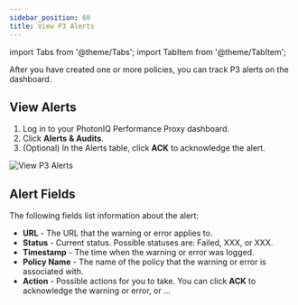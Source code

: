```yaml
---
sidebar_position: 60
title: View P3 Alerts
---
```

import Tabs from '@theme/Tabs';
import TabItem from '@theme/TabItem';

After you have created one or more policies, you can track P3 alerts on the dashboard.

## View Alerts

1. Log in to your PhotonIQ Performance Proxy dashboard.
2. Click **Alerts & Audits**.
3. (Optional) In the Alerts table, click **ACK** to acknowledge the alert.

![View P3 Alerts](/img/photoniq/p3/p3-view-alerts.png)

## Alert Fields

The following fields list information about the alert:

- **URL** - The URL that the warning or error applies to.
- **Status** - Current status. Possible statuses are: Failed, XXX, or XXX.
- **Timestamp** - The time when the warning or error was logged.
- **Policy Name** - The name of the policy that the warning or error is associated with.
- **Action** - Possible actions for you to take. You can click **ACK** to acknowledge the warning or error, or ...
